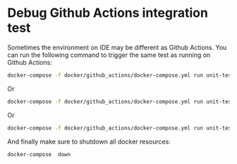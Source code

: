 # Debug Github Actions integration test
Sometimes the environment on IDE may be different as Github Actions.
You can run the following command to trigger the same test as running on Github Actions:

```bash
docker-compose -f docker/github_actions/docker-compose.yml run unit-test-docker-sticky-on &> test.log
```
Or
```bash
docker-compose -f docker/github_actions/docker-compose.yml run unit-test-docker-sticky-off &> test.log
```

Or
```bash
docker-compose -f docker/github_actions/docker-compose.yml run unit-test-test-service &> test.log
```

And finally make sure to shutdown all docker resources:
```bash
docker-compose  down
```

